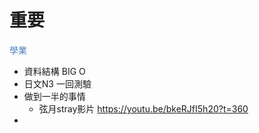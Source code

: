 # 重要

<font color="#4f81bd">學業</font>
- 資料結構 BIG O
- 日文N3 一回測驗
- 做到一半的事情
	- 弦月stray影片 https://youtu.be/bkeRJfI5h20?t=360
- 